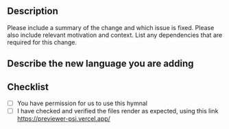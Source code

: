 ## Description

Please include a summary of the change and which issue is fixed. Please also include relevant motivation and context. List any dependencies that are required for this change.

## Describe the new language you are adding
<!-- A clear and concise description of what you want to happen. -->

## Checklist   
- [ ] You have permission for us to use this hymnal
- [ ] I have checked and verified the files render as expected, using this link https://previewer-psi.vercel.app/
